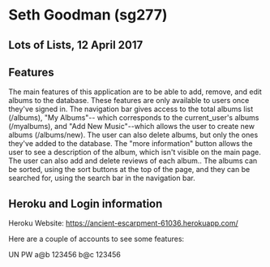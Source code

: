 # Seth Goodman (sg277)
## Lots of Lists, 12 April 2017

## Features
The main features of this application are to be able to add, remove, and edit albums to the database. These features are
only available to users once they've signed in. The navigation bar gives access to the total albums list (/albums), "My Albums"--
which corresponds to the current_user's albums (/myalbums), and "Add New Music"--which allows the user to create new albums
(/albums/new). The user can also delete albums, but only the ones they've added to the database. The "more information" button
allows the user to see a description of the album, which isn't visible on the main page. The user can also add and delete reviews
of each album.. The albums can be sorted, using the sort buttons at the top of the page, and they can be searched for, using the
search bar in the navigation bar.

## Heroku and Login information

Heroku Website: https://ancient-escarpment-61036.herokuapp.com/

Here are a couple of accounts to see some features:

UN      PW
a@b     123456
b@c     123456